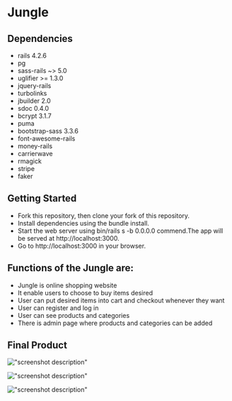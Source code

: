 # Jungle

## Dependencies

- rails 4.2.6
- pg
- sass-rails ~> 5.0
- uglifier >= 1.3.0
- jquery-rails
- turbolinks
- jbuilder 2.0
- sdoc 0.4.0
- bcrypt 3.1.7
- puma
- bootstrap-sass 3.3.6
- font-awesome-rails
- money-rails
- carrierwave
- rmagick
- stripe
- faker


## Getting Started

- Fork this repository, then clone your fork of this repository.
- Install dependencies using the bundle install.
- Start the web server using bin/rails s -b 0.0.0.0 commend.The app will be served at http://localhost:3000.
- Go to http://localhost:3000 in your browser.



## Functions of the Jungle are:

- Jungle is online shopping website
- It enable users to choose to buy items desired
- User can put desired items into cart and checkout whenever they want
- User can register and log in
- User can see products and categories
- There is admin page where products and categories can be added


## Final Product



!["screenshot description"](https://github.com/qkrwldnjsdl1/Jungle-ruby-rails-/blob/master/img/Jungle1.png)


!["screenshot description"](https://github.com/qkrwldnjsdl1/Jungle-ruby-rails-/blob/master/img/Jungle2.png)


!["screenshot description"](https://github.com/qkrwldnjsdl1/Jungle-ruby-rails-/blob/master/img/Jungle3.png)
